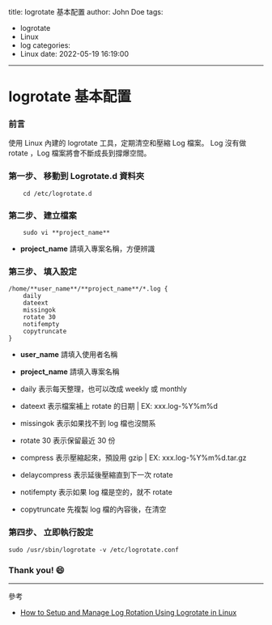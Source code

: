 title: logrotate 基本配置
author: John Doe
tags:
  - logrotate
  - Linux
  - log
categories:
  - Linux
date: 2022-05-19 16:19:00
---
# logrotate 基本配置

### 前言

使用 Linux 內建的 logrotate 工具，定期清空和壓縮 Log 檔案。
Log 沒有做 rotate ，Log 檔案將會不斷成長到撐爆空間。

### 第一步、 移動到 Logrotate.d 資料夾

```Linux=
    cd /etc/logrotate.d
```

### 第二步、 建立檔案

```Linux=
    sudo vi **project_name**
```

* **project_name** 請填入專案名稱，方便辨識


### 第三步、 填入設定

```logrotate=
/home/**user_name**/**project_name**/*.log {
    daily 
    dateext
    missingok
    rotate 30
    notifempty
    copytruncate
}
```

* **user_name** 請填入使用者名稱
* **project_name** 請填入專案名稱


* daily 表示每天整理，也可以改成 weekly 或 monthly
* dateext 表示檔案補上 rotate 的日期  |  EX: xxx.log-%Y%m%d
* missingok 表示如果找不到 log 檔也沒關系
* rotate 30 表示保留最近 30 份
* compress 表示壓縮起來，預設用 gzip  |  EX: xxx.log-%Y%m%d.tar.gz
* delaycompress 表示延後壓縮直到下一次 rotate
* notifempty 表示如果 log 檔是空的，就不 rotate
* copytruncate 先複製 log 檔的內容後，在清空


### 第四步、 立即執行設定

```Linux=
sudo /usr/sbin/logrotate -v /etc/logrotate.conf
```


### Thank you! :smile: 

---

參考

- [How to Setup and Manage Log Rotation Using Logrotate in Linux](https://www.tecmint.com/install-logrotate-to-manage-log-rotation-in-linux/)